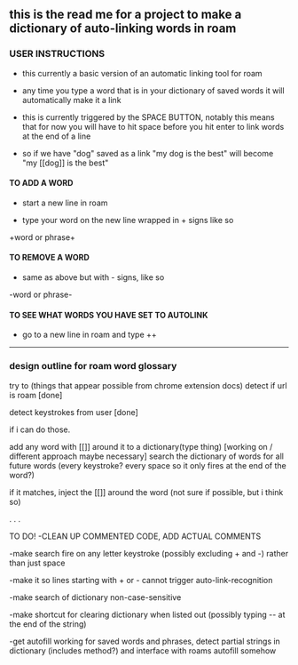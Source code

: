 this is the read me for a project to make a dictionary of auto-linking words in roam
----------------------------------------------------------------
### USER INSTRUCTIONS
* this currently a basic version of an automatic linking tool for roam

* any time you type a word that is in your dictionary of saved words it will automatically make it a link

* this is currently triggered by the SPACE BUTTON, notably this means that for now you will have to hit space before you hit enter to link words at the end of a line

* so if we have "dog" saved as a link "my dog is the best" will become "my [[dog]] is the best"

#### TO ADD A WORD
* start a new line in roam

* type your word on the new line wrapped in + signs like so

+word or phrase+

#### TO REMOVE A WORD

* same as above but with - signs, like so

-word or phrase-

#### TO SEE WHAT WORDS YOU HAVE SET TO AUTOLINK
* go to a new line in roam and type ++

------------------------------------------------------------------

### design outline for roam word glossary

try to (things that appear possible from chrome extension docs)
detect if url is roam [done]

detect keystrokes from user [done]

if i can do those.

add any word with [[]] around it to a dictionary(type thing) [working on / different approach maybe necessary]
search the dictionary of words for all future words (every keystroke? every space so it only fires at the end of the word?)

if it matches, inject the [[]] around the word (not sure if possible, but i think so)


.
.
.



TO DO!
-CLEAN UP COMMENTED CODE, ADD ACTUAL COMMENTS

-make search fire on any letter keystroke (possibly excluding + and -) rather than just space

-make it so lines starting with + or - cannot trigger auto-link-recognition

-make search of dictionary non-case-sensitive

-make shortcut for clearing dictionary when listed out (possibly typing -- at the end of the string)

-get autofill working for saved words and phrases, detect partial strings in dictionary (includes method?) and interface with roams autofill somehow
